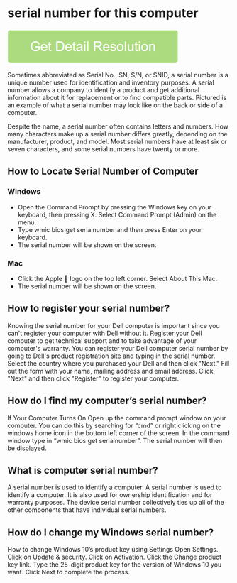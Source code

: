 # serial number for this computer

[![serial number for this computer](get-startted.png)](https://icncomputer.com/serial-number-for-this-computer/)

Sometimes abbreviated as Serial No., SN, S/N, or SNID, a serial number is a unique number used for identification and inventory purposes. A serial number allows a company to identify a product and get additional information about it for replacement or to find compatible parts. Pictured is an example of what a serial number may look like on the back or side of a computer.

Despite the name, a serial number often contains letters and numbers. How many characters make up a serial number differs greatly, depending on the manufacturer, product, and model. Most serial numbers have at least six or seven characters, and some serial numbers have twenty or more.

## How to Locate Serial Number of Computer

### Windows

* Open the Command Prompt by pressing the Windows key on your keyboard, then pressing X. Select Command Prompt (Admin) on the menu.
* Type wmic bios get serialnumber and then press Enter on your keyboard.
* The serial number will be shown on the screen.

### Mac

* Click the Apple  logo on the top left corner. Select About This Mac.
* The serial number will be shown on the screen.

## How to register your serial number?

Knowing the serial number for your Dell computer is important since you can't register your computer with Dell without it. Register your Dell computer to get technical support and to take advantage of your computer's warranty. You can register your Dell computer serial number by going to Dell's product registration site and typing in the serial number. Select the country where you purchased your Dell and then click "Next." Fill out the form with your name, mailing address and email address. Click "Next" and then click "Register" to register your computer.

## How do I find my computer’s serial number?

If Your Computer Turns On Open up the command prompt window on your computer. You can do this by searching for “cmd” or right clicking on the windows home icon in the bottom left corner of the screen. In the command window type in “wmic bios get serialnumber”. The serial number will then be displayed.

## What is computer serial number?

A serial number is used to identify a computer. A serial number is used to identify a computer. It is also used for ownership identification and for warranty purposes. The device serial number collectively ties up all of the other components that have individual serial numbers.

## How do I change my Windows serial number?

How to change Windows 10’s product key using Settings Open Settings. Click on Update & security. Click on Activation. Click the Change product key link. Type the 25-digit product key for the version of Windows 10 you want. Click Next to complete the process.
